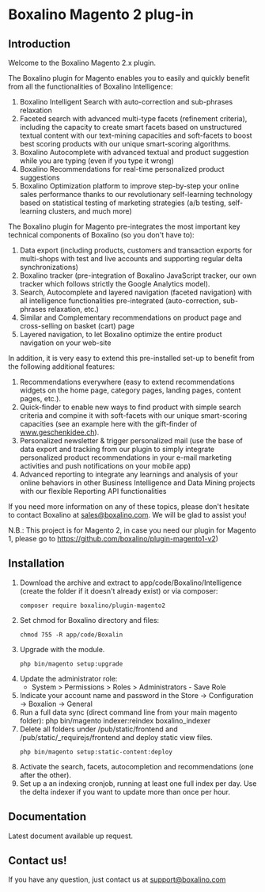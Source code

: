 # Boxalino Magento 2 plug-in

## Introduction

Welcome to the Boxalino Magento 2.x plugin.

The Boxalino plugin for Magento enables you to easily and quickly benefit from all the functionalities of Boxalino Intelligence:

1. Boxalino Intelligent Search with auto-correction and sub-phrases relaxation
2. Faceted search with advanced multi-type facets (refinement criteria), including the capacity to create smart facets based on unstructured textual content with our text-mining capacities and soft-facets to boost best scoring products with our unique smart-scoring algorithms.
3. Boxalino Autocomplete with advanced textual and product suggestion while you are typing (even if you type it wrong)
4. Boxalino Recommendations for real-time personalized product suggestions
5. Boxalino Optimization platform to improve step-by-step your online sales performance thanks to our revolutionary self-learning technology based on statistical testing of marketing strategies (a/b testing, self-learning clusters, and much more)

The Boxalino plugin for Magento pre-integrates the most important key technical components of Boxalino (so you don't have to):

1. Data export (including products, customers and transaction exports for multi-shops with test and live accounts and supporting regular delta synchronizations)
2. Boxalino tracker (pre-integration of Boxalino JavaScript tracker, our own tracker which follows strictly the Google Analytics model).
3. Search, Autocomplete and layered navigation (faceted navigation) with all intelligence functionalities pre-integrated (auto-correction, sub-phrases relaxation, etc.)
4. Similar and Complementary recommendations on product page and cross-selling on basket (cart) page
5. Layered navigation, to let Boxalino optimize the entire product navigation on your web-site

In addition, it is very easy to extend this pre-installed set-up to benefit from the following additional features:

1. Recommendations everywhere (easy to extend recommendations widgets on the home page, category pages, landing pages, content pages, etc.).
2. Quick-finder to enable new ways to find product with simple search criteria and compine it with soft-facets with our unique smart-scoring capacities (see an example here with the gift-finder of www.geschenkidee.ch).
3. Personalized newsletter & trigger personalized mail (use the base of data export and tracking from our plugin to simply integrate personalized product recommendations in your e-mail marketing activities and push notifications on your mobile app)
4. Advanced reporting to integrate any learnings and analysis of your online behaviors in other Business Intelligence and Data Mining projects with our flexible Reporting API functionalities

If you need more information on any of these topics, please don't hesitate to contact Boxalino at sales@boxalino.com. We will be glad to assist you!

N.B.: This project is for Magento 2, in case you need our plugin for Magento 1, please go to https://github.com/boxalino/plugin-magento1-v2)

## Installation

1. Download the archive and extract to app/code/Boxalino/Intelligence (create the folder if it doesn't already exist) or via composer:
	```
	composer require boxalino/plugin-magento2
	```
2. Set chmod for Boxalino directory and files:
	```
	chmod 755 -R app/code/Boxalin
	```
3. Upgrade with the module.
	```
	php bin/magento setup:upgrade
	```
4. Update the administrator role:
    * System > Permissions > Roles > Administrators - Save Role
5. Indicate your account name and password in the Store -> Configuration -> Boxalion -> General
6. Run a full data sync (direct command line from your main magento folder): php bin/magento indexer:reindex boxalino_indexer
7. Delete all folders under /pub/static/frontend and /pub/static/_requirejs/frontend and deploy static view files.
	```
	php bin/magento setup:static-content:deploy
	```
8. Activate the search, facets, autocompletion and recommendations (one after the other).
9. Set up a an indexing cronjob, running at least one full index per day. Use the delta indexer if you want to update more than once per hour.

## Documentation

Latest document available up request.

## Contact us!

If you have any question, just contact us at support@boxalino.com